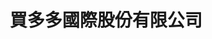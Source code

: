 ---
title: "買多多國際股份有限公司"
description: "買多多國際股份有限公司"
layout: shop
keywords:
  - 美食競賽
  - 台灣美食
  - 美食精選
datePublished: "2025-06-30"
dateModified: "2025-07-04"
city: ""
district: ""
address: ""
phone: ""
geo: ""
google_map: ""
footinder: ""
official: ""
award:
  - name: "台北國際牛肉麵節"
    year: "2024"
    entries:
      - group: "調理包組"
        cooking_style: "清燉"
        rank: ""

---